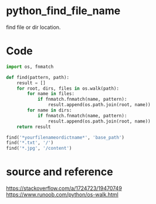 # python_find_file_name
find file or dir location.

# Code
```py
import os, fnmatch

def find(pattern, path):
    result = []
    for root, dirs, files in os.walk(path):
        for name in files:
            if fnmatch.fnmatch(name, pattern):
                result.append(os.path.join(root, name))
        for name in dirs:
            if fnmatch.fnmatch(name, pattern):
                result.append(os.path.join(root, name))
    return result

find('*yourfilenameordictname*', 'base_path')
find('*.txt', '/')
find('*.jpg', '/content')
```

# source and reference
https://stackoverflow.com/a/1724723/19470749 <br>
https://www.runoob.com/python/os-walk.html
